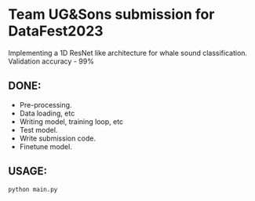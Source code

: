 # Team UG&Sons submission for DataFest2023

Implementing a 1D ResNet like architecture for whale sound classification.
Validation accuracy - 99%

## DONE:
* Pre-processing.
* Data loading, etc
* Writing model, training loop, etc
* Test model.
* Write submission code.
* Finetune model.

## USAGE:

```python main.py```
